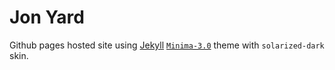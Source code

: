 # Jon Yard

Github pages hosted site using [Jekyll](https://jekyllrb.com/) [`Minima-3.0`](https://github.com/jekyll/minima) theme with `solarized-dark` skin.